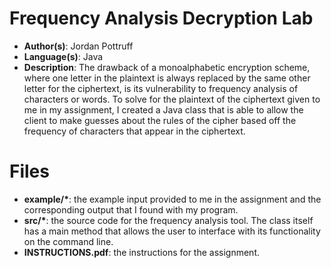 # Frequency Analysis Decryption Lab
* **Author(s)**: Jordan Pottruff
* **Language(s)**: Java
* **Description**: The drawback of a monoalphabetic encryption scheme, where one letter in the plaintext is always replaced by the same other letter for the ciphertext, is its vulnerability to frequency analysis of characters or words. To solve for the plaintext of the ciphertext given to me in my assignment, I created a Java class that is able to allow the client to make guesses about the rules of the cipher based off the frequency of characters that appear in the ciphertext. 
# Files
* **example/\***: the example input provided to me in the assignment and the corresponding output that I found with my program.
* **src/\***: the source code for the frequency analysis tool. The class itself has a main method that allows the user to interface with its functionality on the command line.
* **INSTRUCTIONS.pdf**: the instructions for the assignment.

